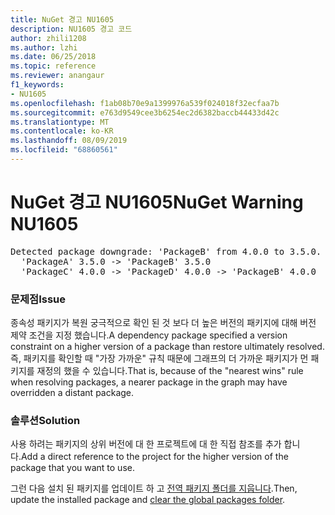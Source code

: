 ```yaml
---
title: NuGet 경고 NU1605
description: NU1605 경고 코드
author: zhili1208
ms.author: lzhi
ms.date: 06/25/2018
ms.topic: reference
ms.reviewer: anangaur
f1_keywords:
- NU1605
ms.openlocfilehash: f1ab08b70e9a1399976a539f024018f32ecfaa7b
ms.sourcegitcommit: e763d9549cee3b6254ec2d6382baccb44433d42c
ms.translationtype: MT
ms.contentlocale: ko-KR
ms.lasthandoff: 08/09/2019
ms.locfileid: "68860561"
---
```

# <a name="nuget-warning-nu1605"></a><span data-ttu-id="87cff-103">NuGet 경고 NU1605</span><span class="sxs-lookup"><span data-stu-id="87cff-103">NuGet Warning NU1605</span></span>

<pre>Detected package downgrade: 'PackageB' from 4.0.0 to 3.5.0. Reference the package directly from the project to select a different version.<br/>  'PackageA' 3.5.0 -> 'PackageB' 3.5.0<br/>  'PackageC' 4.0.0 -> 'PackageD' 4.0.0 -> 'PackageB' 4.0.0</pre>

### <a name="issue"></a><span data-ttu-id="87cff-104">문제점</span><span class="sxs-lookup"><span data-stu-id="87cff-104">Issue</span></span>
<span data-ttu-id="87cff-105">종속성 패키지가 복원 궁극적으로 확인 된 것 보다 더 높은 버전의 패키지에 대해 버전 제약 조건을 지정 했습니다.</span><span class="sxs-lookup"><span data-stu-id="87cff-105">A dependency package specified a version constraint on a higher version of a package than restore ultimately resolved.</span></span> <span data-ttu-id="87cff-106">즉, 패키지를 확인할 때 "가장 가까운" 규칙 때문에 그래프의 더 가까운 패키지가 먼 패키지를 재정의 했을 수 있습니다.</span><span class="sxs-lookup"><span data-stu-id="87cff-106">That is, because of the "nearest wins" rule when resolving packages, a nearer package in the graph may have overridden a distant package.</span></span>

### <a name="solution"></a><span data-ttu-id="87cff-107">솔루션</span><span class="sxs-lookup"><span data-stu-id="87cff-107">Solution</span></span>
<span data-ttu-id="87cff-108">사용 하려는 패키지의 상위 버전에 대 한 프로젝트에 대 한 직접 참조를 추가 합니다.</span><span class="sxs-lookup"><span data-stu-id="87cff-108">Add a direct reference to the project for the higher version of the package that you want to use.</span></span>

<span data-ttu-id="87cff-109">그런 다음 설치 된 패키지를 업데이트 하 고 [전역 패키지 폴더를 지웁니다](../../consume-packages/managing-the-global-packages-and-cache-folders.md#clearing-local-folders).</span><span class="sxs-lookup"><span data-stu-id="87cff-109">Then, update the installed package and [clear the global packages folder](../../consume-packages/managing-the-global-packages-and-cache-folders.md#clearing-local-folders).</span></span>